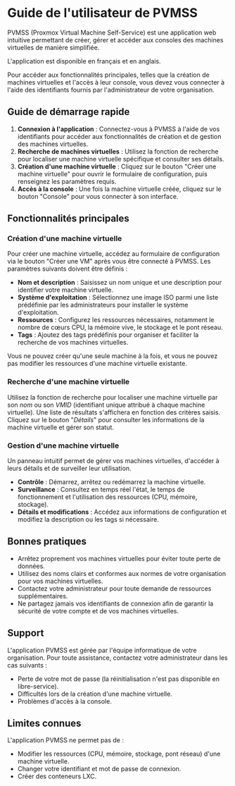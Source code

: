 # Guide de l'utilisateur de PVMSS

PVMSS (Proxmox Virtual Machine Self-Service) est une application web intuitive permettant de créer, gérer et accéder aux consoles des machines virtuelles de manière simplifiée.

L'application est disponible en français et en anglais.

Pour accéder aux fonctionnalités principales, telles que la création de machines virtuelles et l'accès à leur console, vous devez vous connecter à l'aide des identifiants fournis par l'administrateur de votre organisation.

## Guide de démarrage rapide

1. **Connexion à l'application** : Connectez-vous à PVMSS à l'aide de vos identifiants pour accéder aux fonctionnalités de création et de gestion des machines virtuelles.
2. **Recherche de machines virtuelles** : Utilisez la fonction de recherche pour localiser une machine virtuelle spécifique et consulter ses détails.
3. **Création d'une machine virtuelle** : Cliquez sur le bouton "Créer une machine virtuelle" pour ouvrir le formulaire de configuration, puis renseignez les paramètres requis.
4. **Accès à la console** : Une fois la machine virtuelle créée, cliquez sur le bouton "Console" pour vous connecter à son interface.

## Fonctionnalités principales

### Création d'une machine virtuelle

Pour créer une machine virtuelle, accédez au formulaire de configuration via le bouton "Créer une VM" après vous être connecté à PVMSS. Les paramètres suivants doivent être définis :

- **Nom et description** : Saisissez un nom unique et une description pour identifier votre machine virtuelle.
- **Système d'exploitation** : Sélectionnez une image ISO parmi une liste prédéfinie par les administrateurs pour installer le système d'exploitation.
- **Ressources** : Configurez les ressources nécessaires, notamment le nombre de cœurs CPU, la mémoire vive, le stockage et le pont réseau.
- **Tags** : Ajoutez des tags prédéfinis pour organiser et faciliter la recherche de vos machines virtuelles.

Vous ne pouvez créer qu'une seule machine à la fois, et vous ne pouvez pas modifier les ressources d'une machine virtuelle existante.

### Recherche d'une machine virtuelle

Utilisez la fonction de recherche pour localiser une machine virtuelle par son *nom* ou son *VMID* (identifiant unique attribué à chaque machine virtuelle). Une liste de résultats s'affichera en fonction des critères saisis. Cliquez sur le bouton "*Détails*" pour consulter les informations de la machine virtuelle et gérer son statut.

### Gestion d'une machine virtuelle

Un panneau intuitif permet de gérer vos machines virtuelles, d'accéder à leurs détails et de surveiller leur utilisation.

- **Contrôle** : Démarrez, arrêtez ou redémarrez la machine virtuelle.
- **Surveillance** : Consultez en temps réel l'état, le temps de fonctionnement et l'utilisation des ressources (CPU, mémoire, stockage).
- **Détails et modifications** : Accédez aux informations de configuration et modifiez la description ou les tags si nécessaire.

## Bonnes pratiques

- Arrêtez proprement vos machines virtuelles pour éviter toute perte de données.
- Utilisez des noms clairs et conformes aux normes de votre organisation pour vos machines virtuelles.
- Contactez votre administrateur pour toute demande de ressources supplémentaires.
- Ne partagez jamais vos identifiants de connexion afin de garantir la sécurité de votre compte et de vos machines virtuelles.

## Support

L'application PVMSS est gérée par l'équipe informatique de votre organisation. Pour toute assistance, contactez votre administrateur dans les cas suivants :

- Perte de votre mot de passe (la réinitialisation n'est pas disponible en libre-service).
- Difficultés lors de la création d'une machine virtuelle.
- Problèmes d'accès à la console.

## Limites connues

L'application PVMSS ne permet pas de :

- Modifier les ressources (CPU, mémoire, stockage, pont réseau) d'une machine virtuelle.
- Changer votre identifiant et mot de passe de connexion.
- Créer des conteneurs LXC.
